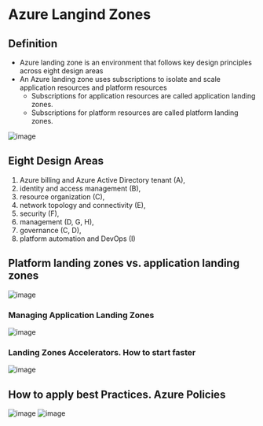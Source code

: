 # Azure Langind Zones
## Definition
* Azure landing zone is an environment that follows key design principles across eight design areas
* An Azure landing zone uses subscriptions to isolate and scale application resources and platform resources
  - Subscriptions for application resources are called application landing zones.
  - Subscriptions for platform resources are called platform landing zones.

![image](https://github.com/Glareone/AZ-304-SA-And-Architecture-Design-In-Depth/assets/4239376/cb58b567-a20d-4175-80ad-a99ebb33829a)

## Eight Design Areas 
1. Azure billing and Azure Active Directory tenant (A),   
2. identity and access management (B),  
3. resource organization (C),  
4. network topology and connectivity (E),  
5. security (F),  
6. management (D, G, H),  
7. governance (C, D),  
8. platform automation and DevOps (I)  

## Platform landing zones vs. application landing zones
![image](https://github.com/Glareone/AZ-304-SA-And-Architecture-Design-In-Depth/assets/4239376/c61b92cc-45e9-4fcd-80c3-355682d9a045)

### Managing Application Landing Zones
![image](https://github.com/Glareone/AZ-304-SA-And-Architecture-Design-In-Depth/assets/4239376/28476702-8a37-4307-9816-b3ce9b2be275)

### Landing Zones Accelerators. How to start faster
![image](https://github.com/Glareone/AZ-304-SA-And-Architecture-Design-In-Depth/assets/4239376/8a38c3f1-221d-4439-a253-7c30d2221e30)

## How to apply best Practices. Azure Policies
![image](https://github.com/Glareone/AZ-304-SA-And-Architecture-Design-In-Depth/assets/4239376/245cb308-6e44-407e-af19-4fbfa5d91c71)
![image](https://github.com/Glareone/AZ-304-SA-And-Architecture-Design-In-Depth/assets/4239376/1928b581-2106-4023-b663-fc0317944d02)
